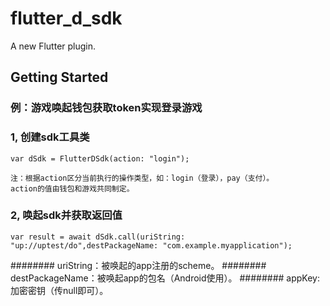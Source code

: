 # flutter_d_sdk

A new Flutter plugin.

## Getting Started

### 例：游戏唤起钱包获取token实现登录游戏

### 1, 创建sdk工具类

    var dSdk = FlutterDSdk(action: "login");

    注：根据action区分当前执行的操作类型，如：login（登录），pay（支付）。
    action的值由钱包和游戏共同制定。


### 2, 唤起sdk并获取返回值
    var result = await dSdk.call(uriString: "up://uptest/do",destPackageName: "com.example.myapplication");
######## uriString：被唤起的app注册的scheme。
######## destPackageName：被唤起app的包名（Android使用）。
######## appKey:加密密钥（传null即可）。
